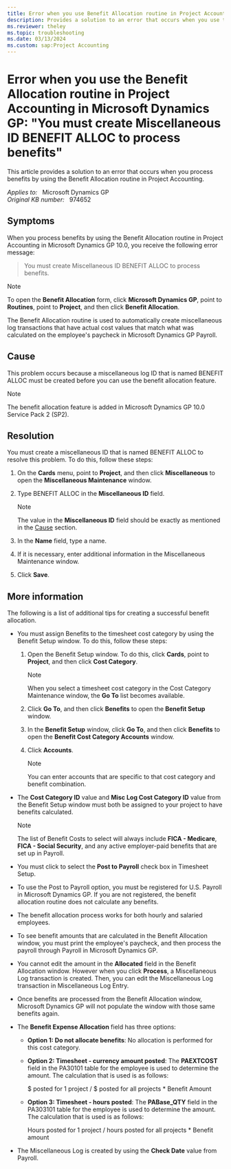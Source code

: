 ```yaml
---
title: Error when you use Benefit Allocation routine in Project Accounting 
description: Provides a solution to an error that occurs when you use the Benefit Allocation routine in Project Accounting in Microsoft Dynamics GP.
ms.reviewer: theley
ms.topic: troubleshooting
ms.date: 03/13/2024
ms.custom: sap:Project Accounting
---
```

# Error when you use the Benefit Allocation routine in Project Accounting in Microsoft Dynamics GP: "You must create Miscellaneous ID BENEFIT ALLOC to process benefits"

This article provides a solution to an error that occurs when you process benefits by using the Benefit Allocation routine in Project Accounting.

_Applies to:_ &nbsp; Microsoft Dynamics GP  
_Original KB number:_ &nbsp; 974652

## Symptoms  

When you process benefits by using the Benefit Allocation routine in Project Accounting in Microsoft Dynamics GP 10.0, you receive the following error message:

> You must create Miscellaneous ID BENEFIT ALLOC to process benefits.

> [!NOTE]
> To open the **Benefit Allocation** form, click **Microsoft Dynamics GP**, point to **Routines**, point to **Project**, and then click **Benefit Allocation**.

The Benefit Allocation routine is used to automatically create miscellaneous log transactions that have actual cost values that match what was calculated on the employee's paycheck in Microsoft Dynamics GP Payroll.

## Cause  

This problem occurs because a miscellaneous log ID that is named BENEFIT ALLOC must be created before you can use the benefit allocation feature.

> [!NOTE]
> The benefit allocation feature is added in Microsoft Dynamics GP 10.0 Service Pack 2 (SP2).

## Resolution  

You must create a miscellaneous ID that is named BENEFIT ALLOC to resolve this problem. To do this, follow these steps:

1. On the **Cards** menu, point to **Project**, and then click **Miscellaneous** to open the **Miscellaneous Maintenance** window.
2. Type BENEFIT ALLOC in the **Miscellaneous ID** field.

    > [!NOTE]
    > The value in the **Miscellaneous ID** field should be exactly as mentioned in the [Cause](#cause) section.
3. In the **Name** field, type a name.
4. If it is necessary, enter additional information in the Miscellaneous Maintenance window.
5. Click **Save**.

## More information

The following is a list of additional tips for creating a successful benefit allocation.

- You must assign Benefits to the timesheet cost category by using the Benefit Setup window. To do this, follow these steps:

    1. Open the Benefit Setup window. To do this, click **Cards**, point to **Project**, and then click **Cost Category**.

        > [!NOTE]
        > When you select a timesheet cost category in the Cost Category Maintenance window, the **Go To** list becomes available.
    2. Click **Go To**, and then click **Benefits** to open the **Benefit Setup** window.
    3. In the **Benefit Setup** window, click **Go To**, and then click **Benefits** to open the **Benefit Cost Category Accounts** window.
    4. Click **Accounts**.

        > [!NOTE]
        > You can enter accounts that are specific to that cost category and benefit combination.

- The **Cost Category ID** value and **Misc Log Cost Category ID** value from the Benefit Setup window must both be assigned to your project to have benefits calculated.

    > [!NOTE]
    > The list of Benefit Costs to select will always include **FICA - Medicare**, **FICA - Social Security**, and any active employer-paid benefits that are set up in Payroll.

- You must click to select the **Post to Payroll** check box in Timesheet Setup.
- To use the Post to Payroll option, you must be registered for U.S. Payroll in Microsoft Dynamics GP. If you are not registered, the benefit allocation routine does not calculate any benefits.
- The benefit allocation process works for both hourly and salaried employees.
- To see benefit amounts that are calculated in the Benefit Allocation window, you must print the employee's paycheck, and then process the payroll through Payroll in Microsoft Dynamics GP.
- You cannot edit the amount in the **Allocated** field in the Benefit Allocation window. However when you click **Process**, a Miscellaneous Log transaction is created. Then, you can edit the Miscellaneous Log transaction in Miscellaneous Log Entry.
- Once benefits are processed from the Benefit Allocation window, Microsoft Dynamics GP will not populate the window with those same benefits again.
- The **Benefit Expense Allocation** field has three options:

  - **Option 1: Do not allocate benefits**: No allocation is performed for this cost category.
  - **Option 2: Timesheet - currency amount posted**: The **PAEXTCOST** field in the PA30101 table for the employee is used to determine the amount. The calculation that is used is as follows:
  
      $ posted for 1 project / $ posted for all projects * Benefit Amount
  - **Option 3: Timesheet - hours posted**: The **PABase_QTY** field in the PA303101 table for the employee is used to determine the amount. The calculation that is used is as follows:
  
      Hours posted for 1 project / hours posted for all projects * Benefit amount

- The Miscellaneous Log is created by using the **Check Date** value from Payroll.
